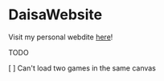# DaisaWebsite

Visit my personal webdite [here](https://daisaa.com/)!

TODO

[ ] Can't load two games in the same canvas
